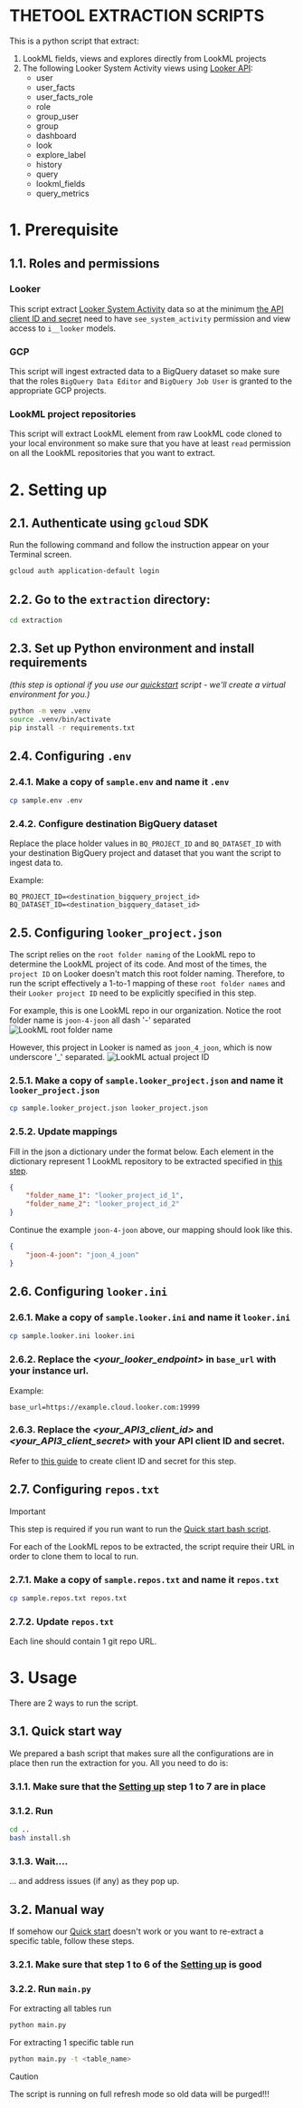 # THETOOL EXTRACTION SCRIPTS
This is a python script that extract:

1. LookML fields, views and explores directly from LookML projects
2. The following Looker System Activity views using [Looker API](https://cloud.google.com/looker/docs/api-intro):
    - user
    - user_facts
    - user_facts_role
    - role
    - group_user
    - group
    - dashboard
    - look
    - explore_label
    - history
    - query
    - lookml_fields
    - query_metrics

# 1. Prerequisite
## 1.1. Roles and permissions
### Looker
This script extract [Looker System Activity](https://cloud.google.com/looker/docs/system-activity-pages) data so at the minimum [the API client ID and secret](#263-replace-the-your_api3_client_id--and-your_api3_client_secret-with-your-api-client-id-and-secret) need to have `see_system_activity` permission and view access to `i__looker` models.
### GCP
This script will ingest extracted data to a BigQuery dataset so make sure that the roles `BigQuery Data Editor` and `BigQuery Job User` is granted to the appropriate GCP projects.
### LookML project repositories
This script will extract LookML element from raw LookML code cloned to your local environment so make sure that you have at least `read` permission on all the LookML repositories that you want to extract.
# 2. Setting up
## 2.1. Authenticate using `gcloud` SDK
Run the following command and follow the instruction appear on your Terminal screen.
```bash
gcloud auth application-default login
```


## 2.2. Go to the `extraction` directory:
```bash
cd extraction
```

## 2.3. Set up Python environment and install requirements 
*(this step is optional if you use our [quickstart](#31-quick-start-way) script - we'll create a virtual environment for you.)*


```bash
python -m venv .venv
source .venv/bin/activate
pip install -r requirements.txt
```

## 2.4. Configuring `.env`

### 2.4.1. Make a copy of `sample.env` and name it `.env`
```bash
cp sample.env .env
```
### 2.4.2. Configure destination BigQuery dataset
Replace the place holder values in `BQ_PROJECT_ID` and `BQ_DATASET_ID` with your destination BigQuery project and dataset that you want the script to ingest data to.

Example:
```
BQ_PROJECT_ID=<destination_bigquery_project_id>
BQ_DATASET_ID=<destination_bigquery_dataset_id>
```
## 2.5. Configuring `looker_project.json`
The script relies on the `root folder naming` of the LookML repo to determine the LookML project of its code. And most of the times, the `project ID` on Looker doesn't match this root folder naming. Therefore, to run the script effectively a 1-to-1 mapping of these `root folder names` and their `Looker project ID` need to be explicitly specified in this step.

For example, this is one LookML repo in our organization. Notice the root folder name is `joon-4-joon` all dash '-' separated
![LookML root folder name](./media/lookml_root_folder_name.png)

However, this project in Looker is named as `joon_4_joon`, which is now underscore '_' separated.
![LookML actual project ID](./media/lookml_project_ID.png)

### 2.5.1. Make a copy of `sample.looker_project.json` and name it `looker_project.json`
```bash
cp sample.looker_project.json looker_project.json
```
### 2.5.2. Update mappings
Fill in the json a dictionary under the format below. Each element in the dictionary represent 1 LookML repository to be extracted specified in [this step](#27-configuring-repostxt).
```json
{
    "folder_name_1": "looker_project_id_1",
    "folder_name_2": "looker_project_id_2"
}
```

Continue the example `joon-4-joon` above, our mapping should look like this.
```json
{
    "joon-4-joon": "joon_4_joon"
}
```

## 2.6. Configuring `looker.ini`

### 2.6.1. Make a copy of `sample.looker.ini` and name it `looker.ini`
```bash
cp sample.looker.ini looker.ini
```
### 2.6.2. Replace the _&lt;your_looker_endpoint&gt;_ in `base_url` with your instance url.

Example:
```
base_url=https://example.cloud.looker.com:19999
```

### 2.6.3. Replace the _&lt;your_API3_client_id&gt;_  and _&lt;your_API3_client_secret&gt;_ with your API client ID and secret.

Refer to [this guide](https://cloud.google.com/looker/docs/api-auth#authentication_with_an_sdk) to create client ID and secret for this step.

## 2.7. Configuring `repos.txt`
> [!IMPORTANT]
> This step is required if you run want to run the [Quick start bash script](#31-quick-start-way).

For each of the LookML repos to be extracted, the script require their URL in order to clone them to local to run.

### 2.7.1. Make a copy of `sample.repos.txt` and name it `repos.txt`
```bash
cp sample.repos.txt repos.txt
```
### 2.7.2. Update `repos.txt`
Each line should contain 1 git repo URL.


# 3. Usage
There are 2 ways to run the script.

## 3.1. Quick start way
We prepared a bash script that makes sure all the configurations are in place then run the extraction for you. All you need to do is:
### 3.1.1. Make sure that the [Setting up](#2-setting-up) step 1 to 7 are in place
### 3.1.2. Run
```bash
cd ..
bash install.sh
```
### 3.1.3. Wait....
... and address issues (if any) as they pop up.

## 3.2. Manual way
If somehow our [Quick start](#31-quick-start-way) doesn't work or you want to re-extract a specific table, follow these steps.

### 3.2.1. Make sure that step 1 to 6 of the [Setting up](#2-setting-up) is good

### 3.2.2. Run `main.py`
For extracting all tables run
```bash
python main.py
```
For extracting 1 specific table run
```bash
python main.py -t <table_name>
```

> [!CAUTION]
> The script is running on full refresh mode so old data will be purged!!!


